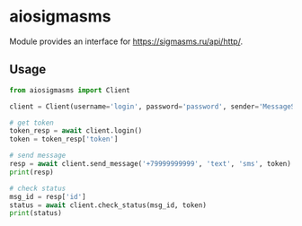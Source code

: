 # aiosigmasms

Module provides an interface for https://sigmasms.ru/api/http/.

## Usage

```python
from aiosigmasms import Client

client = Client(username='login', password='password', sender='MessageSender')

# get token
token_resp = await client.login()
token = token_resp['token']

# send message
resp = await client.send_message('+79999999999', 'text', 'sms', token)
print(resp)

# check status
msg_id = resp['id']
status = await client.check_status(msg_id, token)
print(status)

```
